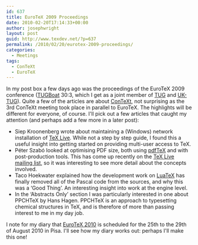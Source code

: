 ```yaml
---
id: 637
title: EuroTeX 2009 Proceedings
date: 2010-02-20T17:14:33+00:00
author: josephwright
layout: post
guid: http://www.texdev.net/?p=637
permalink: /2010/02/20/eurotex-2009-proceedings/
categories:
  - Meetings
tags:
  - ConTeXt
  - EuroTeX
---
```

In my post box a few days ago was the proceedings of the EuroTeX 2009 conference ([TUGBoat](https://tug.org/tugboat/) 30:3, which I get as a joint member of [TUG](https://tug.org/) and [UK-TUG](http://uk.tug.org/)). Quite a few of the articles are about [ConTeXt](http://wiki.contextgarden.net/), not surprising as the 3rd ConTeXt meeting took place in parallel to EuroTeX. The highlights will be different for everyone, of course. I'll pick out a few articles that caught my attention (and perhaps add a few more in a later post):

- Siep Kroonenberg wrote about maintaining a (Windows) network installation of [TeX Live](https://tug.org/texlive/). While not a step by step guide, I found this a useful insight into getting started on providing multi-user access to TeX.
- Péter Szabó looked at optimising PDF size, both using [pdfTeX](https://tug.org/applications/pdftex/) and with post-production tools. This has come up recently on the [TeX Live mailing list](https://tug.org/mailman/listinfo/tex-live), so it was interesting to see more detail about the concepts involved.
- Taco Hoekwater explained how the development work on [LuaTeX](http://www.luatex.org/) has finally removed all of the Pascal code from the sources, and why this was a ‘Good Thing’. An interesting insight into work at the engine level.
- In the ‘Abstracts Only’ section I was particularly interested in one about PPCHTeX by Hans Hagen. PPCHTeX is an approach to typesetting chemical structures in TeX, and is therefore of more than passing interest to me in my day job.

I note for my diary that [EuroTeX 2010](http://www.guit.sssup.it/eurotex2010/) is scheduled for the 25th to the 29th of August 2010 in Pisa. I'll see how my diary works out: perhaps I'll make this one!
